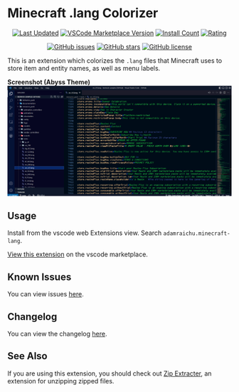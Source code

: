 # Minecraft .lang Colorizer <!-- markdownlint-disable MD033 -->

<div align="center">

[![Last Updated](https://img.shields.io/visual-studio-marketplace/last-updated/adamraichu.minecraft-lang?color=%2300008b&logo=visual%20studio%20code&logoColor=%23007ACC)](https://marketplace.visualstudio.com/items?itemName=AdamRaichu.minecraft-lang)
[![VSCode Marketplace Version](https://img.shields.io/visual-studio-marketplace/v/adamraichu.minecraft-lang?color=00008b&logo=Visual%20Studio%20Code&logoColor=%23007ACC)](https://marketplace.visualstudio.com/items?itemName=AdamRaichu.minecraft-lang)
[![Install Count](https://img.shields.io/visual-studio-marketplace/i/adamraichu.minecraft-lang?color=darkblue&label=Install%20Count&logo=visual%20studio%20code&logoColor=%23007ACC)](https://marketplace.visualstudio.com/items?itemName=AdamRaichu.minecraft-lang)
[![Rating](https://img.shields.io/visual-studio-marketplace/stars/adamraichu.minecraft-lang?color=darkblue&label=Rating&logo=visual%20studio%20code&logoColor=%23007ACC)](https://marketplace.visualstudio.com/items?itemName=AdamRaichu.minecraft-lang&ssr=false#review-details)

[![GitHub issues](https://img.shields.io/github/issues/AdamRaichu/vscode-minecraft-lang)](https://github.com/AdamRaichu/vscode-minecraft-lang/issues)
[![GitHub stars](https://img.shields.io/github/stars/AdamRaichu/vscode-minecraft-lang)](https://github.com/AdamRaichu/vscode-minecraft-lang/stargazers)
[![GitHub license](https://img.shields.io/github/license/AdamRaichu/vscode-minecraft-lang)](https://github.com/AdamRaichu/vscode-minecraft-lang/blob/main/LICENSE)

</div>

This is an extension which colorizes the `.lang`
files that Minecraft uses to store item and entity names,
as well as menu labels.

**Screenshot (Abyss Theme)**
![Demo Screenshot](screenshots/demo-abyss.png)

## Usage

Install from the vscode web Extensions view.
Search `adamraichu.minecraft-lang`.

[View this extension](https://marketplace.visualstudio.com/items?itemName=AdamRaichu.minecraft-lang) on the vscode marketplace.

## Known Issues

You can view issues [here](https://github.com/AdamRaichu/vscode-minecraft-lang/issues).

## Changelog

You can view the changelog [here](CHANGELOG.md).

## See Also

If you are using this extension, you should check out [Zip Extracter](https://github.com/AdamRaichu/vscode-zip-viewer), an extension for unzipping zipped files.
